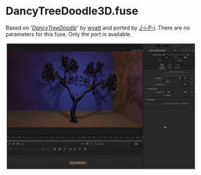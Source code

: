 DancyTreeDoodle3D.fuse
======================

Based on '_[DancyTreeDoodle](https://www.shadertoy.com/view/4lVyzh)_' by [wyatt](https://www.shadertoy.com/user/wyatt) and ported by [J-i-P-i](https://www.youtube.com/channel/UCItO4q_3JgMVV2MFIPDGQGg). There are no parameters for this fuse. Only the port is available.


[![screenshot](DancyTreeDoodle3D_screenshot.png "DancyTreeDoodle3D.fuse in DaVinci Resolve")](https://www.shadertoy.com/embed/4lVyzh?gui=true&t=10&paused=true&muted=false)
